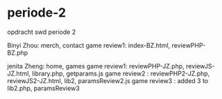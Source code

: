 # periode-2
opdracht swd periode 2

Binyi Zhou: merch, contact
    game review1: index-BZ.html, reviewPHP-BZ.php


jenita Zheng: home, games
    game review1: reviewPHP-JZ.php, reviewJS-JZ.html, library.php, getparams.js <!-- rainworld, stardew, little nightmares, omori -->
    game review2 : reviewPHP2-JZ.php, reviewJS2-JZ.html, lib2, paramsReview2.js <!-- stray, banana, p5, assassin's creed -->
    game review3 : added 3 to lib2.php, paramsReview3<!-- terraria, hollow knight, nier, stalker -->
   
